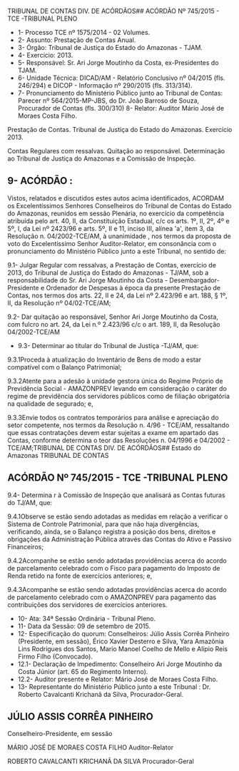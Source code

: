 TRIBUNAL DE CONTAS DIV. DE ACÓRDÃOS## ACÓRDÃO Nº 745/2015 - TCE -TRIBUNAL PLENO

- 1- Processo TCE nº 1575/2014 - 02 Volumes.
- 2- Assunto: Prestação de Contas Anual.
- 3- Órgão: Tribunal de Justiça do Estado do Amazonas - TJAM.
- 4- Exercício: 2013.
- 5- Responsável: Sr. Ari Jorge Moutinho da Costa, ex-Presidentes do TJAM.
- 6- Unidade Técnica: DICAD/AM - Relatório Conclusivo nº 04/2015 (fls. 246/294) e DICOP - Informação nº 290/2015 (fls. 313/314).
- 7-  Pronunciamento  do Ministério Público  junto  ao Tribunal  de Contas: Parecer  nº 564/2015-MP-JBS, do Dr. João Barroso de Souza, Procurador de Contas (fls. 300/310) 8- Relator: Auditor Mário José de Moraes Costa Filho.

Prestação de Contas. Tribunal de Justiça do Estado do Amazonas. Exercício 2013.

Contas  Regulares  com  ressalvas.  Quitação  ao responsável. Determinação ao Tribunal de Justiça do Amazonas e a Comissão de Inspeção.

## 9- ACÓRDÃO :

Vistos, relatados e discutidos estes autos acima identificados, ACORDAM os Excelentíssimos Senhores Conselheiros do Tribunal de Contas do Estado do Amazonas, reunidos em sessão Plenária, no exercício da competência atribuída pelo  art.  40,  II, da Constituição Estadual, c/c os arts. 1º, II, 2º, 4º e 5º, I, da Lei nº 2423/96 e arts. 5º, II e 11, inciso  III,  alínea  'a',  item  3,  da  Resolução  n.  04/2002-TCE/AM, à  unanimidade ,  nos termos da proposta de voto do Excelentíssimo Senhor Auditor-Relator, em consonância com o pronunciamento do Ministério Público junto a este Tribunal, no sentido de:

9.1-  Julgar  Regular  com  ressalvas, a  Prestação  de  Contas,  exercício  de 2013, do Tribunal de Justiça do Estado do Amazonas - TJ/AM, sob a responsabilidade do Sr. Ari Jorge Moutinho da Costa - Desembargador-Presidente e Ordenador de Despesas à época da  presente Prestação de Contas, nos termos dos arts. 22,  II e 24, da Lei nº 2.423/96 e art. 188, § 1º, II, da Resolução nº 04/02-TCE/AM;

9.2- Dar quitação ao responsável, Senhor Ari Jorge Moutinho da Costa, com fulcro no art. 24, da Lei n.º 2.423/96 c/c o art. 189, II, da Resolução 04/2002-TCE/AM

- 9.3- Determinar ao titular do Tribunal de Justiça -TJ/AM, que:

9.3.1Proceda  à  atualização  do  Inventário  de  Bens  de  modo  a  estar compatível com o Balanço Patrimonial;

9.3.2Atente para a adesão à unidade gestora única do Regime Próprio de Previdência Social - AMAZONPREV levando em consideração o caráter do regime de previdência dos  servidores públicos  como  de  filiação obrigatória na qualidade de segurado; e,

9.3.3Envie todos os contratos temporários para análise e apreciação do setor competente, nos termos da Resolução n. 4/96 - TCE/AM, ressaltando que essas contratações devem estar sujeitas a exame em apartado das Contas, conforme determina o teor das Resoluções n. 04/1996 e 04/2002 - TCE/AM;TRIBUNAL DE CONTAS DIV. DE ACÓRDÃOS## Estado do Amazonas TRIBUNAL DE CONTAS

## ACÓRDÃO Nº 745/2015 - TCE -TRIBUNAL PLENO

9.4- Determina r à Comissão de Inspeção que analisará as Contas futuras do TJ/AM, que:

9.4.1Observe  se  estão  sendo  adotadas  as  medidas  em  relação  a verificar o Sistema de Controle Patrimonial, para que não haja divergências, verificando, ainda, se o Balanço registra a posição dos bens, direitos e obrigações da Administração Pública através das Contas do Ativo e Passivo Financeiros;

9.4.2Acompanhe  se  estão  sendo  adotadas  providências  acerca  do acordo de parcelamento celebrado com o Fisco para pagamento do  Imposto de Renda retido na fonte de exercícios anteriores; e,

9.4.3Acompanhe  se  estão  sendo  adotadas  providências  acerca  do acordo de parcelamento celebrado com  o AMAZONPREV  para  pagamento  das contribuições dos servidores de exercícios anteriores.

- 10- Ata: 34ª Sessão Ordinária - Tribunal Pleno.
- 11- Data da Sessão: 09 de setembro de 2015.
- 12-  Especificação  do  quorum: Conselheiros:  Júlio  Assis  Corrêa  Pinheiro  (Presidente, em sessão), Érico Xavier Desterro e Silva,  Yara  Amazônia Lins Rodrigues dos Santos, Mario Manoel Coelho de Mello e Alípio Reis Firmo Filho (Convocado).
- 12.1- Declaração de Impedimento: Conselheiro Ari Jorge Moutinho da Costa Júnior (art. 65 do Regimento Interno).
- 12.2- Auditor presente e Relator: Mário José de Moraes Costa Filho.
- 13- Representante do Ministério Público junto a este Tribunal : Dr. Roberto Cavalcanti Krichanã da Silva, Procurador-Geral.

## JÚLIO ASSIS CORRÊA PINHEIRO

Conselheiro-Presidente, em sessão

MÁRIO JOSÉ DE MORAES COSTA FILHO Auditor-Relator

ROBERTO CAVALCANTI KRICHANÃ DA SILVA Procurador-Geral